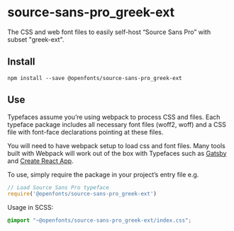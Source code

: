 
# source-sans-pro_greek-ext

The CSS and web font files to easily self-host “Source Sans Pro” with subset "greek-ext".

## Install

`npm install --save @openfonts/source-sans-pro_greek-ext`

## Use

Typefaces assume you’re using webpack to process CSS and files. Each typeface
package includes all necessary font files (woff2, woff) and a CSS file with
font-face declarations pointing at these files.

You will need to have webpack setup to load css and font files. Many tools built
with Webpack will work out of the box with Typefaces such as [Gatsby](https://github.com/gatsbyjs/gatsby)
and [Create React App](https://github.com/facebookincubator/create-react-app).

To use, simply require the package in your project’s entry file e.g.

```javascript
// Load Source Sans Pro typeface
require('@openfonts/source-sans-pro_greek-ext')
```

Usage in SCSS:
```scss
@import "~@openfonts/source-sans-pro_greek-ext/index.css";
```
